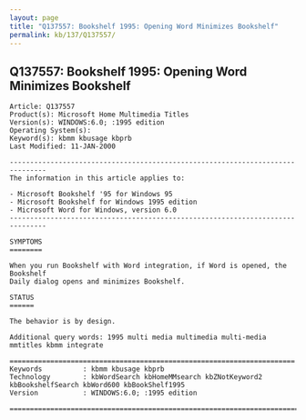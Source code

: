 ```yaml
---
layout: page
title: "Q137557: Bookshelf 1995: Opening Word Minimizes Bookshelf"
permalink: kb/137/Q137557/
---
```


## Q137557: Bookshelf 1995: Opening Word Minimizes Bookshelf

	Article: Q137557
	Product(s): Microsoft Home Multimedia Titles
	Version(s): WINDOWS:6.0; :1995 edition
	Operating System(s): 
	Keyword(s): kbmm kbusage kbprb
	Last Modified: 11-JAN-2000
	
	-------------------------------------------------------------------------------
	The information in this article applies to:
	
	- Microsoft Bookshelf '95 for Windows 95 
	- Microsoft Bookshelf for Windows 1995 edition 
	- Microsoft Word for Windows, version 6.0 
	-------------------------------------------------------------------------------
	
	SYMPTOMS
	========
	
	When you run Bookshelf with Word integration, if Word is opened, the Bookshelf
	Daily dialog opens and minimizes Bookshelf.
	
	STATUS
	======
	
	The behavior is by design.
	
	Additional query words: 1995 multi media multimedia multi-media mmtitles kbmm integrate
	
	======================================================================
	Keywords          : kbmm kbusage kbprb 
	Technology        : kbWordSearch kbHomeMMsearch kbZNotKeyword2 kbBookshelfSearch kbWord600 kbBookShelf1995
	Version           : WINDOWS:6.0; :1995 edition
	
	=============================================================================
	
